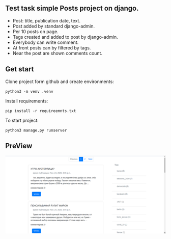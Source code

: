 ## Test task simple Posts project on django.
- Post: title, publication date, text.
- Post added by standard django-admin. 
- Per 10 posts on page.
- Tags created and added to post by django-admin.
- Everybody can write comment.
- At front posts can by filtered by tags.
- Near the post are shown comments count.
## Get start
Clone project form github and create environments: 
```commandline
python3 -m venv .venv
```
Install requirements:
```commandline
pip install -r requireemnts.txt
```
To start project:
```commandline
python3 manage.py runserver
```
## PreView

![preview](./preview.png)